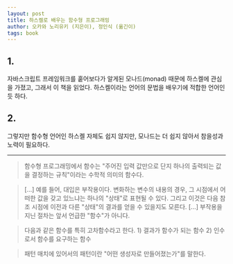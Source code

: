 ```yaml
---
layout: post
title: 하스켈로 배우는 함수형 프로그래밍
author: 오카와 노리유키 (지은이), 정인식 (옮긴이)
tags: book
---
```


## 1.

자바스크립트 프레임워크를 훝어보다가 알게된 모나드(monad) 때문에 하스켈에 관심을 가졌고, 그래서 이 책을 읽었다. 하스켈이라는 언어의 문법을 배우기에 적합한 언어인 듯 하다.

## 2.

그렇지만 함수형 언어인 하스켈 자체도 쉽지 않지만, 모나드는 더 쉽지 않아서 참을성과 노력이 필요하다.

-----

> 함수형 프로그래밍에서 함수는 "주어진 입력 값만으로 단지 하나의 출력되는 값을 결정하는 규칙"이라는 수학적 의미의 함수다.

> [...] 예를 들어, 대입은 부작용이다. 변화하는 변수의 내용의 경우, 그 시점에서 어떠한 값을 갖고 있느냐는 하나의 "상태"로 표현될 수 있다. 그리고 이것은 다음 참조 시점에 이전과 다른 "상태"의 결과를 얻을 수 있을지도 모른다. [...] 부작용을 지닌 절차는 앞서 언급한 "함수"가 아니다.

> 다음과 같은 함수를 특히 고차함수라고 한다. 1) 결과가 함수가 되는 함수 2) 인수로서 함수를 요구하는 함수

> 패턴 매치에 있어서의 패턴이란 "어떤 생성자로 만들어졌는가"를 말한다.